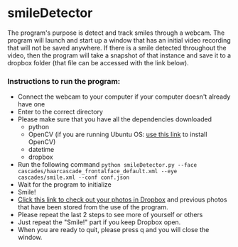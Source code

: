 # smileDetector

The program's purpose is detect and track smiles through a webcam. The program will launch and start up a window that has an initial video recording that will not be saved anywhere. If there is a smile detected throughout the video, then the program will take a snapshot of that instance and save it to a dropbox folder (that file can be accessed with the link below). 

### Instructions to run the program:
- Connect the webcam to your computer if your computer doesn't already have one
- Enter to the correct directory
- Please make sure that you have all the dependencies downloaded
  - python
  - OpenCV (if you are running Ubuntu OS: [use this link](https://www.pyimagesearch.com/2018/05/28/ubuntu-18-04-how-to-install-opencv/) to install OpenCV)
  - datetime
  - dropbox
- Run the following command
```python smileDetector.py --face cascades/haarcascade_frontalface_default.xml --eye cascades/smile.xml --conf conf.json```
- Wait for the program to initialize
- Smile!
- [Click this link to check out your photos in Dropbox](https://www.dropbox.com/sh/wl6nhf12ri9q9pr/AACDjx3NLrMoMt9MynXVhUPda?dl=0) and previous photos that have been stored from the use of the program.
- Please repeat the last 2 steps to see more of yourself or others
- Just repeat the "Smile!" part if you keep Dropbox open.
- When you are ready to quit, please press q and you will close the window.
